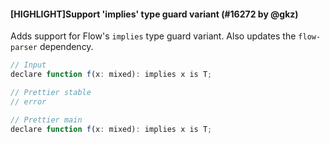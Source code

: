 #### [HIGHLIGHT]Support 'implies' type guard variant (#16272 by @gkz)

Adds support for Flow's `implies` type guard variant. Also updates the `flow-parser` dependency.

<!-- prettier-ignore -->
```jsx
// Input
declare function f(x: mixed): implies x is T;

// Prettier stable
// error

// Prettier main
declare function f(x: mixed): implies x is T;
```
